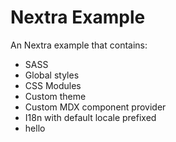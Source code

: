 # Nextra Example

An Nextra example that contains:
- SASS
- Global styles
- CSS Modules
- Custom theme
- Custom MDX component provider
- I18n with default locale prefixed
- hello

